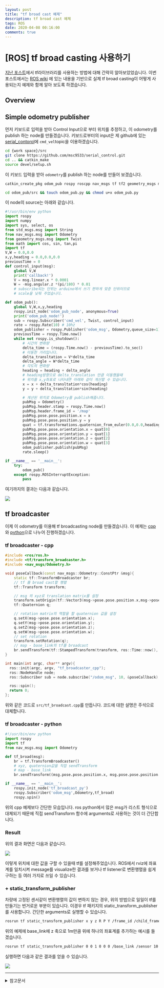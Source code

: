 ```yaml
---
layout: post
title: "tf broad cast 예제"
description: tf broad cast 예제
tags: ROS
date: 2020-04-08 00:16:00
comments: true
---
```


# [ROS] tf broad casting 사용하기

[지난 포스트](https://msc9533.github.io/2020/02/ros_tf_libaray/)에서 tf라이브러리를 사용하는 방법에 대해 간략히 알아보았었습니다. 이번 포스트에서는 [ROS wiki](http://wiki.ros.org/tf/Tutorials) 에 있는 내용을 기반으로 실제 tf broad casting이 어떻게 사용되는지 예제와 함께 알아 보도록 하겠습니다.

## Overview

## Simple odometry publisher

먼저 키보드로 입력을 받아 Control Input으로 부터 위치를 추정하고, 이 odometry를 publish 하는 node를 만들겠습니다. 키보드로부터의 input은 제 github에 있는 [serial_contorol](https://github.com/msc9533/serial_control)에 `cmd_vel`topic을 이용하겠습니다.

```bash
cd {work space}/src
git clone https://github.com/msc9533/serial_control.git
cd .. && catkin_make
source devel/setup.sh
```

이 키보드 입력을 받아 `odometry`를 publish 하는 node를 만들어 보겠습니다.

```bash
catkin_create_pkg odom_pub rospy roscpp nav_msgs tf tf2 geometry_msgs move_base_msgsasd

cd odom_pub/src && touch odom_pub.py && chmod u+x odom_pub.py
```

이 node의 source는 아래와 같습니다.

<!-- 단위 맞춰야 함 -->

```py
#!/usr/bin/env python
import rospy
import numpy
import sys, select, os
from std_msgs.msg import String
from nav_msgs.msg import Odometry
from geometry_msgs.msg import Twist
from math import cos, sin, tan,pi
import tf
V,W = 0.0,0.0
x,y,heading = 0.0,0.0,0.0
previousTime = 0
def control_input(msg):
    global V,W
    print('callback!')
    V = msg.linear.x * 0.0001
    W = -msg.angular.z *(pi/180) * 0.01 
    # subscribe되는 단위는 arduino에서 쓰기 편하게 맞춘 단위이므로 
    # scale을 낮춰 주었습니다.

def odom_pub():
    global V,W,x,y,heading
    rospy.init_node('odom_pub_node', anonymous=True)
    print('odom_pub_node!')
    sub = rospy.Subscriber('cmd_vel', Twist, control_input)
    rate = rospy.Rate(10) # 10hz
    odom_publisher = rospy.Publisher('odom_msg', Odometry,queue_size=1)
    previousTime = rospy.Time.now()
    while not rospy.is_shutdown():
        # 시간의 변화량
        delta_time = (rospy.Time.now() - previousTime).to_sec()
        # 이동한 거리입니다.
        delta_transltation = V*delta_time
        delta_angle = W*delta_time
        # 각도의 변화량
        heading = heading + delta_angle
        # heading방향으로 delta_translation 만큼 이동했을때
        # 위치를 x,y좌표로 나타내면 아래와 같이 계산할 수 있습니다.
        x = x + delta_transltation*cos(heading)
        y = y + delta_transltation*sin(heading)

        # 계산된 위치로 Odometry를 publish해줍니다.
        pubMsg = Odometry()
        pubMsg.header.stamp = rospy.Time.now()
        pubMsg.header.frame_id = '/map'
        pubMsg.pose.pose.position.x = x
        pubMsg.pose.pose.position.y = y
        quat = tf.transformations.quaternion_from_euler(0.0,0.0,heading)
        pubMsg.pose.pose.orientation.x = quat[0]
        pubMsg.pose.pose.orientation.y = quat[1]
        pubMsg.pose.pose.orientation.z = quat[2]
        pubMsg.pose.pose.orientation.w = quat[3]
        odom_publisher.publish(pubMsg)
        rate.sleep()

if __name__ == '__main__':
    try:
        odom_pub()
    except rospy.ROSInterruptException:
        pass
```

여기까지의 결과는 다음과 같습니다.  

![](https://github.com/msc9533/msc9533.github.io/raw/master/_files/keyboard_odom.gif)

## tf broadcaster

이제 이 odometry를 이용해 tf broadcasting node를 만들겠습니다. 이 예제는 [cpp](###-tf-broadcaster---cpp)와 [python](###-tf-broadcaster---python)으로 나누어 진행하겠습니다.

### tf broadcaster - cpp

```cpp
#include <ros/ros.h>
#include <tf/transform_broadcaster.h>
#include <nav_msgs/Odometry.h>

void poseCallback(const nav_msgs::Odometry::ConstPtr &msg){
    static tf::TransformBroadcaster br;
    // tf 를 broad cast할 행렬
    tf::Transform transform;

    // msg 의 xyz로 translation matrix를 설정
    transform.setOrigin(tf::Vector3(msg->pose.pose.position.x,msg->pose.pose.position.y,msg->pose.pose.position.z));
    tf::Quaternion q;

    // rotation matrix의 역할을 할 quaternion 값을 설정
    q.setX(msg->pose.pose.orientation.x);
    q.setY(msg->pose.pose.orientation.y);
    q.setZ(msg->pose.pose.orientation.z);
    q.setW(msg->pose.pose.orientation.w);
    // set rotation
    transform.setRotation(q);
    // map - base_link의 tf를 broadcast
    br.sendTransform(tf::StampedTransform(transform, ros::Time::now(), "map", "base_link"));
}   

int main(int argc, char** argv){
  ros::init(argc, argv, "tf_broadcaster_cpp");
  ros::NodeHandle node;
  ros::Subscriber sub = node.subscribe("/odom_msg", 10, &poseCallback);

  ros::spin();
  return 0;
};
```

위와 같은 코드로 `src/tf_broadcast.cpp`를 만듭니다. 코드에 대한 설명은 주석으로 대체합니다.


### tf broadcaster - python

```py
#!/usr/bin/env python  
import rospy
import tf
from nav_msgs.msg import Odometry

def tf_broad(msg):
    br = tf.TransformBroadcaster()
    # xyz, quaternion값을 직접 sendTransform
    # map - base_link
    br.sendTransform((msg.pose.pose.position.x, msg.pose.pose.position.y, msg.pose.pose.position.z),[msg.pose.pose.orientation.x,msg.pose.pose.orientation.y,msg.pose.pose.orientation.z,msg.pose.pose.orientation.w],rospy.Time.now(),"base_link","map")

if __name__ == '__main__':
    rospy.init_node('tf_broadcast_py')
    rospy.Subscriber('odom_msg',Odometry,tf_broad)
    rospy.spin()
```

위의 cpp 예제보다 간단한 모습입니다. ros python에서 많은 msg가 리스트 형식으로 대체되기 때문에 직접 sendTransform 함수에 arguments로 사용하는 것이 더 간단합니다.

### Result

위의 결과 화면은 다음과 같습니다.  

![](https://github.com/msc9533/msc9533.github.io/raw/master/_files/tf_broad_demo.gif)  

이렇게 위치에 대한 값을 구할 수 있을때 tf를 설정해주었습니다. ROS에서 rviz에 좌표계를 일치시켜 message를 visualize한 결과를 보거나 tf listener로 변환행렬을 쉽게 구하는 등 여러 가지로 쓰일 수 있습니다.

### + static_transform_publisher

차량에 고정된 센서같이 변환행렬의 값이 변하지 않는 경우, 위의 방법으로 일일이 tf를 만들기는 번거로운 부분이 있습니다. 이경우 tf 패키지의 static_transform_publisher를 사용합니다. 간단한 arguments로 실행할 수 있습니다.

```bash
rosrun tf static_transform_publisher x y z R P Y /frame_id /child_frame_id periods
```

위의 예제에 base_link에 z 축으로 1m만큼 위에 하나의 좌표계를 추가하는 예시를 들겠습니다.

```bash
rosrun tf static_transform_publisher 0 0 1 0 0 0 /base_link /sensor 10
```

실행하면 다음과 같은 결과를 얻을 수 있습니다.

![](https://github.com/msc9533/msc9533.github.io/raw/master/_files/static_tf.gif) 

---

<details>
<summary>참고문서</summary>
<div markdown="1">

- [ROS WIKI - Writing a tf broadcaster (C++)](http://wiki.ros.org/tf/Tutorials/Writing%20a%20tf%20broadcaster%20%28C%2B%2B%29)
- [ROS WIKI - writing a tf listener (C++)](http://wiki.ros.org/tf/Tutorials/Writing%20a%20tf%20listener%20%28C%2B%2B%29)
- [ROS WIKI - Adding a frame(C++)](http://wiki.ros.org/tf/Tutorials/Adding%20a%20frame%20%28C%2B%2B%29)
- [ROS WIKI - Writing a tf broadcaster (Python)](http://wiki.ros.org/tf/Tutorials/Writing%20a%20tf%20broadcaster%20%28Python%29)
- [ROS WIKI - writing a tf listener (Python)](http://wiki.ros.org/tf/Tutorials/Writing%20a%20tf%20listener%20%28Python%29)
- [ROS WIKI - Adding a frame(Python)](http://wiki.ros.org/tf/Tutorials/Adding%20a%20frame%20%28Python%29)
- [Publishing Odometry Information over ROS](http://wiki.ros.org/navigation/Tutorials/RobotSetup/Odom)


</div>
</details>
<script id="dsq-count-scr" src="//msc9533.disqus.com/count.js" async></script>


